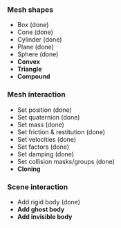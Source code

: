 ### Mesh shapes
* Box (done)
* Cone (done)
* Cylinder (done)
* Plane (done)
* Sphere (done)
* **Convex**
* **Triangle**
* **Compound**

### Mesh interaction
* Set position (done)
* Set quaternion (done)
* Set mass (done)
* Set friction & restitution (done)
* Set velocities (done)
* Set factors (done)
* Set damping (done)
* Set collision masks/groups (done)
* **Cloning**

### Scene interaction
* Add rigid body (done)
* **Add ghost body**
* **Add invisible body**